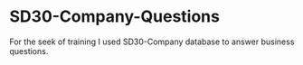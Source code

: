 # SD30-Company-Questions

For the seek of training I used SD30-Company database to answer business questions.
